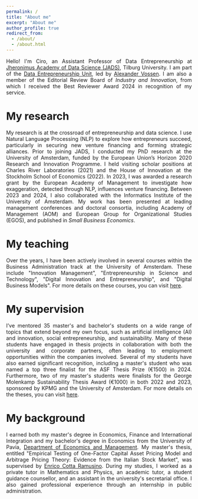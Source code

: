 ```yaml
---
permalink: /
title: "About me"
excerpt: "About me"
author_profile: true
redirect_from: 
  - /about/
  - /about.html
---
```

<p style="text-align:justify;"> Hello! I'm Ciro, an Assistant Professor of Data Entrepreneurship at <a href="https://www.jads.nl/">Jheronimus Academy of Data Science (JADS)</a>, Tilburg University. I am part of the <a href="https://www.jads.nl/research/data-entrepreneurship/">Data Entrepreneurship Unit</a>, led by <a href="https://www.jads.nl/researcher/alexander-vossen/">Alexander Vossen</a>. I am also a member of the Editorial Review Board of <em>Industry and Innovation</em>, from which I received the Best Reviewer Award 2024 in recognition of my service.</p>

My research
======
<p style="text-align:justify;"> My research is at the crossroad of entrepreneurship and data science. I use Natural Language Processing (NLP) to explore how entrepreneurs succeed, particularly in securing new venture financing and forming strategic alliances. Prior to joining JADS, I conducted my PhD research at the University of Amsterdam, funded by the European Union’s Horizon 2020 Research and Innovation Programme. I held visiting scholar positions at Charles River Laboratories (2021) and the House of Innovation at the Stockholm School of Economics (2022). In 2023, I was awarded a research grant by the European Academy of Management to investigate how exaggeration, detected through NLP, influences venture financing. Between 2023 and 2024, I also collaborated with the Informatics Institute of the University of Amsterdam. My work has been presented at leading management conferences and doctoral consortia, including Academy of Management (AOM) and European Group for Organizational Studies (EGOS), and published in <em>Small Business Economics</em>.</p>

My teaching
======
<p style="text-align:justify;"> Over the years, I have been actively involved in several courses within the Business Administration track at the University of Amsterdam. These include "Innovation Management", "Entrepreneurship in Science and Technology", "Digital Innovation and Entrepreneurship", and "Digital Business Models". For more details on these courses, you can visit <a href="https://cirodonaldesposito.github.io/teaching/">here</a>.</p>

My supervision
======
<p style="text-align:justify;"> I’ve mentored 35 master's and bachelor's students on a wide range of topics that extend beyond my own focus, such as artificial intelligence (AI) and innovation, social entrepreneurship, and sustainability. Many of these students have engaged in thesis projects in collaboration with both the university and corporate partners, often leading to employment opportunities within the companies involved. Several of my students have also earned significant recognition, including a master's student who was named a top three finalist for the ASF Thesis Prize (€1500) in 2024. Furthermore, two of my master's students were finalists for the George Molenkamp Sustainability Thesis Award (€1000) in both 2022 and 2023, sponsored by KPMG and the University of Amsterdam. For more details on the theses, you can visit <a href="https://cirodonaldesposito.github.io/supervision/">here</a>.</p>

My background
======
<p style="text-align:justify;"> I earned both my master's degree in Economics, Finance and International Integration and my bachelor's degree in Economics from the University of Pavia, <a href="https://economiaemanagement.dip.unipv.it/en">Department of Economics and Management</a>. My master's thesis, entitled "Empirical Testing of One-Factor Capital Asset Pricing Model and Arbitrage Pricing Theory: Evidence from the Italian Stock Market", was supervised by <a href="https://unipv.unifind.cineca.it/individual?uri=http%3A%2F%2Firises.unipv.it%2Fresource%2Fperson%2F656806">Enrico Cotta Ramusino</a>. During my studies, I worked as a private tutor in Mathematics and Physics, an academic tutor, a student guidance counsellor, and an assistant in the university's secretarial office. I also gained professional experience through an internship in public administration.</p>
